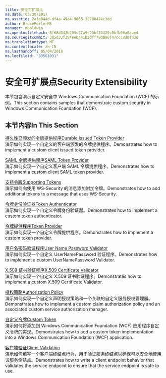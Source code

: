```yaml
---
title: 安全可扩展点
ms.date: 03/30/2017
ms.assetid: 2afe044d-df4a-49a4-9865-38700474c3dd
author: BrucePerlerMS
manager: mbaldwin
ms.openlocfilehash: 8f68d842b305c37a9e23bf23429c0bfb66a8eae4
ms.sourcegitcommit: 3d5d33f384eeba41b2dff79d096f47ccc8d8f03d
ms.translationtype: MT
ms.contentlocale: zh-CN
ms.lasthandoff: 05/04/2018
ms.locfileid: "33501031"
---
```

# <a name="security-extensibility"></a><span data-ttu-id="69e82-102">安全可扩展点</span><span class="sxs-lookup"><span data-stu-id="69e82-102">Security Extensibility</span></span>
<span data-ttu-id="69e82-103">本节包含演示自定义安全中 Windows Communication Foundation (WCF) 的示例。</span><span class="sxs-lookup"><span data-stu-id="69e82-103">This section contains samples that demonstrate custom security in Windows Communication Foundation (WCF).</span></span>  
  
## <a name="in-this-section"></a><span data-ttu-id="69e82-104">本节内容</span><span class="sxs-lookup"><span data-stu-id="69e82-104">In This Section</span></span>  
 [<span data-ttu-id="69e82-105">持久性已颁发的令牌提供程序</span><span class="sxs-lookup"><span data-stu-id="69e82-105">Durable Issued Token Provider</span></span>](../../../../docs/framework/wcf/samples/durable-issued-token-provider.md)  
 <span data-ttu-id="69e82-106">演示如何实现一个自定义的客户端颁发的令牌提供程序。</span><span class="sxs-lookup"><span data-stu-id="69e82-106">Demonstrates how to implement a custom client issued token provider.</span></span>  
  
 [<span data-ttu-id="69e82-107">SAML 令牌提供程序</span><span class="sxs-lookup"><span data-stu-id="69e82-107">SAML Token Provider</span></span>](../../../../docs/framework/wcf/samples/saml-token-provider.md)  
 <span data-ttu-id="69e82-108">演示如何实现一个自定义客户端 SAML 令牌提供程序。</span><span class="sxs-lookup"><span data-stu-id="69e82-108">Demonstrates how to implement a custom client SAML token provider.</span></span>  
  
 [<span data-ttu-id="69e82-109">支持令牌</span><span class="sxs-lookup"><span data-stu-id="69e82-109">Supporting Tokens</span></span>](../../../../docs/framework/wcf/samples/supporting-tokens.md)  
 <span data-ttu-id="69e82-110">演示如何向使用 WS-Security 的消息添加附加令牌。</span><span class="sxs-lookup"><span data-stu-id="69e82-110">Demonstrates how to add additional tokens to a message that uses WS-Security.</span></span>  
  
 [<span data-ttu-id="69e82-111">令牌身份验证器</span><span class="sxs-lookup"><span data-stu-id="69e82-111">Token Authenticator</span></span>](../../../../docs/framework/wcf/samples/token-authenticator.md)  
 <span data-ttu-id="69e82-112">演示如何实现一个自定义令牌身份验证器。</span><span class="sxs-lookup"><span data-stu-id="69e82-112">Demonstrates how to implement a custom token authenticator.</span></span>  
  
 [<span data-ttu-id="69e82-113">令牌提供程序</span><span class="sxs-lookup"><span data-stu-id="69e82-113">Token Provider</span></span>](../../../../docs/framework/wcf/samples/token-provider.md)  
 <span data-ttu-id="69e82-114">演示如何实现一个自定义令牌提供程序。</span><span class="sxs-lookup"><span data-stu-id="69e82-114">Demonstrates how to implement a custom token provider.</span></span>  
  
 [<span data-ttu-id="69e82-115">用户名密码验证程序</span><span class="sxs-lookup"><span data-stu-id="69e82-115">User Name Password Validator</span></span>](../../../../docs/framework/wcf/samples/user-name-password-validator.md)  
 <span data-ttu-id="69e82-116">演示如何实现一个自定义 UserNamePassword 验证程序。</span><span class="sxs-lookup"><span data-stu-id="69e82-116">Demonstrates how to implement a custom UserNamePassword Validator.</span></span>  
  
 [<span data-ttu-id="69e82-117">X.509 证书验证程序</span><span class="sxs-lookup"><span data-stu-id="69e82-117">X.509 Certificate Validator</span></span>](../../../../docs/framework/wcf/samples/x-509-certificate-validator.md)  
 <span data-ttu-id="69e82-118">演示如何实现一个自定义 X.509 证书验证程序。</span><span class="sxs-lookup"><span data-stu-id="69e82-118">Demonstrates how to implement a custom X.509 Certificate Validator.</span></span>  
  
 [<span data-ttu-id="69e82-119">授权策略</span><span class="sxs-lookup"><span data-stu-id="69e82-119">Authorization Policy</span></span>](../../../../docs/framework/wcf/samples/authorization-policy.md)  
 <span data-ttu-id="69e82-120">演示如何实现一个自定义声明授权策略和一个关联的自定义服务授权管理器。</span><span class="sxs-lookup"><span data-stu-id="69e82-120">Demonstrates how to implement a custom claim authorization policy and an associated custom service authorization manager.</span></span>  
  
 [<span data-ttu-id="69e82-121">自定义令牌</span><span class="sxs-lookup"><span data-stu-id="69e82-121">Custom Token</span></span>](../../../../docs/framework/wcf/samples/custom-token.md)  
 <span data-ttu-id="69e82-122">演示如何将添加到 Windows Communication Foundation (WCF) 应用程序自定义令牌的实现。</span><span class="sxs-lookup"><span data-stu-id="69e82-122">Demonstrates how to add a custom token implementation into a Windows Communication Foundation (WCF) application.</span></span>  
  
 [<span data-ttu-id="69e82-123">客户端验证</span><span class="sxs-lookup"><span data-stu-id="69e82-123">Client Validation</span></span>](../../../../docs/framework/wcf/samples/client-validation.md)  
 <span data-ttu-id="69e82-124">演示如何编写一个客户端终结点行为，用于验证服务终结点以确保可以安全地使用该服务终结点。</span><span class="sxs-lookup"><span data-stu-id="69e82-124">Demonstrates how to write a client endpoint behavior that validates the service endpoint to ensure that the service endpoint is safe to use.</span></span>
